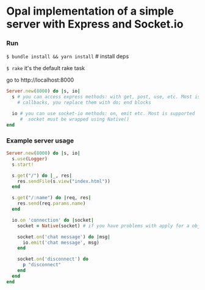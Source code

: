 # Opal implementation of a simple server with Express and Socket.io


### Run

`$ bundle install && yarn install` # install deps

`$ rake` it's the default rake task 

go to http://localhost:8000


```ruby
Server.new(8000) do |s, io|
  s # you can access express methods: with get, post, use, etc. Most is supported
    # callbacks, you replace them with do; end blocks

  io # you can use socket-io methods: on, emit etc. Most is supported
     #  socket must be wrapped using Native()
end
```


### Example server usage

```ruby
Server.new(8000) do |s, io|
  s.use(Logger)
  s.start!

  s.get("/") do |_, res|
    res.sendFile(s.view("index.html"))
  end

  s.get("/:name") do |req, res|
    res.send(req.params.name)
  end

  io.on 'connection' do |socket|
    socket = Native(socket) # if you have problems with apply for a object, just Native() it

    socket.on('chat message') do |msg|
      io.emit('chat message', msg)
    end

    socket.on('disconnect') do
      p "disconnect"
    end
  end
end
```


